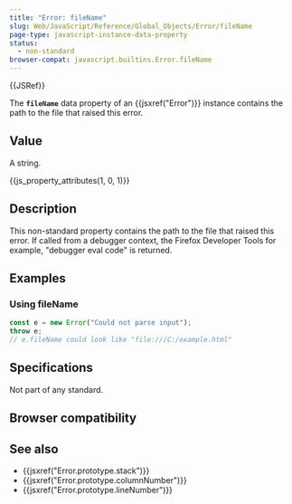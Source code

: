 ```yaml
---
title: "Error: fileName"
slug: Web/JavaScript/Reference/Global_Objects/Error/fileName
page-type: javascript-instance-data-property
status:
  - non-standard
browser-compat: javascript.builtins.Error.fileName
---
```


{{JSRef}} 

The **`fileName`** data property of an {{jsxref("Error")}} instance contains the path to the file that raised this error.

## Value

A string.

{{js_property_attributes(1, 0, 1)}}

## Description

This non-standard property contains the path to the file that raised this error. If called from a debugger context, the Firefox Developer Tools for example, "debugger eval code" is returned.

## Examples

### Using fileName

```js
const e = new Error("Could not parse input");
throw e;
// e.fileName could look like "file:///C:/example.html"
```

## Specifications

Not part of any standard.

## Browser compatibility



## See also

- {{jsxref("Error.prototype.stack")}}
- {{jsxref("Error.prototype.columnNumber")}}
- {{jsxref("Error.prototype.lineNumber")}}
